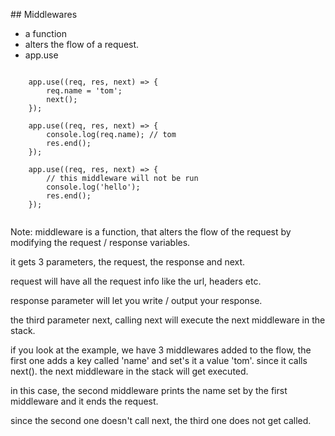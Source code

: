 ## Middlewares

- a function 
- alters the flow of a request.
- app.use

<pre><code>
	app.use((req, res, next) => {
		req.name = 'tom';
		next();
	});

	app.use((req, res, next) => {
		console.log(req.name); // tom
		res.end();
	});

	app.use((req, res, next) => {
		// this middleware will not be run
		console.log('hello'); 
		res.end();
	});

</code></pre>

Note:
middleware is a function, that alters the flow of the request by modifying the request / response variables. 

it gets 3 parameters, the request, the response and next.

request will have all the request info like the url, headers etc.

response parameter will let you write / output your response.

the third parameter next, calling next will execute the next middleware in the stack.

if you look at the example, we have 3 middlewares added to the flow, the first one adds a key called 'name' and set's it a value 'tom'. since it calls next(). the next middleware in the stack will get executed. 

in this case, the second middleware prints the name set by the first middleware and it ends the request.

since the second one doesn't call next, the third one does not get called.